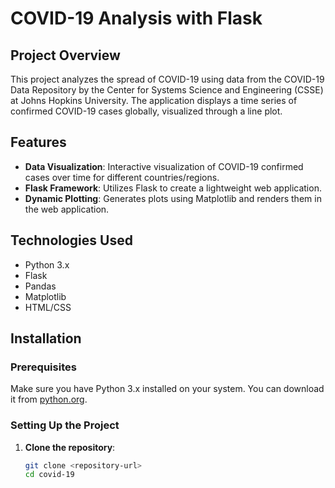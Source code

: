 # COVID-19 Analysis with Flask

## Project Overview

This project analyzes the spread of COVID-19 using data from the COVID-19 Data Repository by the Center for Systems Science and Engineering (CSSE) at Johns Hopkins University. The application displays a time series of confirmed COVID-19 cases globally, visualized through a line plot.

## Features

- **Data Visualization**: Interactive visualization of COVID-19 confirmed cases over time for different countries/regions.
- **Flask Framework**: Utilizes Flask to create a lightweight web application.
- **Dynamic Plotting**: Generates plots using Matplotlib and renders them in the web application.

## Technologies Used

- Python 3.x
- Flask
- Pandas
- Matplotlib
- HTML/CSS

## Installation

### Prerequisites

Make sure you have Python 3.x installed on your system. You can download it from [python.org](https://www.python.org/downloads/).

### Setting Up the Project

1. **Clone the repository**:
   ```bash
   git clone <repository-url>
   cd covid-19
